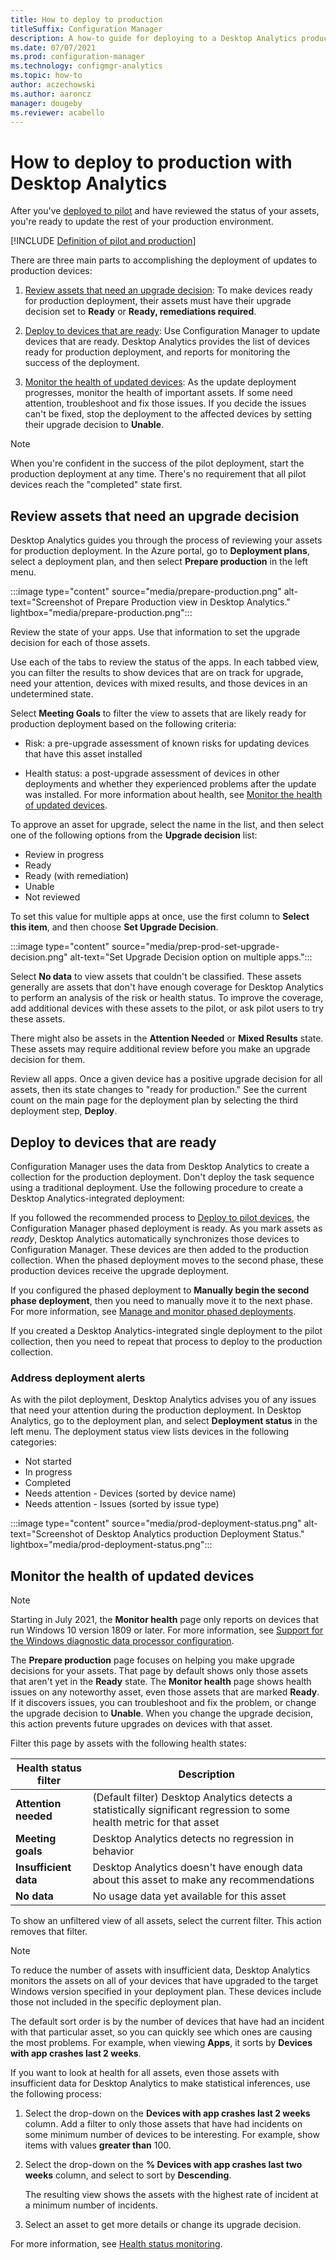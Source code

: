 ```yaml
---
title: How to deploy to production
titleSuffix: Configuration Manager
description: A how-to guide for deploying to a Desktop Analytics production group.
ms.date: 07/07/2021
ms.prod: configuration-manager
ms.technology: configmgr-analytics
ms.topic: how-to
author: aczechowski
ms.author: aaroncz
manager: dougeby
ms.reviewer: acabello
---
```


# How to deploy to production with Desktop Analytics

After you've [deployed to pilot](deploy-pilot.md) and have reviewed the status of your assets, you're ready to update the rest of your production environment.

[!INCLUDE [Definition of pilot and production](includes/define-pilot-prod.md)]

There are three main parts to accomplishing the deployment of updates to production devices:

1. [Review assets that need an upgrade decision](#bkmk_review): To make devices ready for production deployment, their assets must have their upgrade decision set to **Ready** or **Ready, remediations required**.  

2. [Deploy to devices that are ready](#bkmk_deploy): Use Configuration Manager to update devices that are ready. Desktop Analytics provides the list of devices ready for production deployment, and reports for monitoring the success of the deployment.  

3. [Monitor the health of updated devices](#bkmk_monitor): As the update deployment progresses, monitor the health of important assets. If some need attention, troubleshoot and fix those issues. If you decide the issues can't be fixed, stop the deployment to the affected devices by setting their upgrade decision to **Unable**.  

> [!NOTE]  
> When you're confident in the success of the pilot deployment, start the production deployment at any time. There's no requirement that all pilot devices reach the "completed" state first.  

## <a name="bkmk_review"></a> Review assets that need an upgrade decision

Desktop Analytics guides you through the process of reviewing your assets for production deployment. In the Azure portal, go to **Deployment plans**, select a deployment plan, and then select **Prepare production** in the left menu.

:::image type="content" source="media/prepare-production.png" alt-text="Screenshot of Prepare Production view in Desktop Analytics." lightbox="media/prepare-production.png":::

Review the state of your apps. Use that information to set the upgrade decision for each of those assets.

Use each of the tabs to review the status of the apps. In each tabbed view, you can filter the results to show devices that are on track for upgrade, need your attention, devices with mixed results, and those devices in an undetermined state.

Select **Meeting Goals** to filter the view to assets that are likely ready for production deployment based on the following criteria:

- Risk: a pre-upgrade assessment of known risks for updating devices that have this asset installed  

- Health status: a post-upgrade assessment of devices in other deployments and whether they experienced problems after the update was installed. For more information about health, see [Monitor the health of updated devices](#bkmk_monitor).  

To approve an asset for upgrade, select the name in the list, and then select one of the following options from the **Upgrade decision** list:

- Review in progress
- Ready
- Ready (with remediation)
- Unable
- Not reviewed

To set this value for multiple apps at once, use the first column to **Select this item**, and then choose **Set Upgrade Decision**.

:::image type="content" source="media/prep-prod-set-upgrade-decision.png" alt-text="Set Upgrade Decision option on multiple apps.":::

Select **No data** to view assets that couldn't be classified. These assets generally are assets that don't have enough coverage for Desktop Analytics to perform an analysis of the risk or health status. To improve the coverage, add additional devices with these assets to the pilot, or ask pilot users to try these assets.

There might also be assets in the **Attention Needed** or **Mixed Results** state. These assets may require additional review before you make an upgrade decision for them.

Review all apps. Once a given device has a positive upgrade decision for all assets, then its state changes to "ready for production." See the current count on the main page for the deployment plan by selecting the third deployment step, **Deploy**.

## <a name="bkmk_deploy"></a> Deploy to devices that are ready

Configuration Manager uses the data from Desktop Analytics to create a collection for the production deployment. Don't deploy the task sequence using a traditional deployment. Use the following procedure to create a Desktop Analytics-integrated deployment:

If you followed the recommended process to [Deploy to pilot devices](deploy-pilot.md#deploy-to-pilot-devices), the Configuration Manager phased deployment is ready. As you mark assets as *ready*, Desktop Analytics automatically synchronizes those devices to Configuration Manager. These devices are then added to the production collection. When the phased deployment moves to the second phase, these production devices receive the upgrade deployment.

If you configured the phased deployment to **Manually begin the second phase deployment**, then you need to manually move it to the next phase. For more information, see [Manage and monitor phased deployments](../osd/deploy-use/manage-monitor-phased-deployments.md#bkmk_move).

If you created a Desktop Analytics-integrated single deployment to the pilot collection, then you need to repeat that process to deploy to the production collection.

### Address deployment alerts

As with the pilot deployment, Desktop Analytics advises you of any issues that need your attention during the production deployment. In Desktop Analytics, go to the deployment plan, and select **Deployment status** in the left menu. The deployment status view lists devices in the following categories:  

- Not started
- In progress
- Completed
- Needs attention - Devices (sorted by device name)
- Needs attention - Issues (sorted by issue type)

:::image type="content" source="media/prod-deployment-status.png" alt-text="Screenshot of Desktop Analytics production Deployment Status." lightbox="media/prod-deployment-status.png":::

## <a name="bkmk_monitor"></a> Monitor the health of updated devices

> [!NOTE]
> Starting in July 2021, the **Monitor health** page only reports on devices that run Windows 10 version 1809 or later. For more information, see [Support for the Windows diagnostic data processor configuration](whats-new.md#support-for-the-windows-diagnostic-data-processor-configuration).<!-- 10220671 -->

The **Prepare production** page focuses on helping you make upgrade decisions for your assets. That page by default shows only those assets that aren't yet in the **Ready** state. The **Monitor health** page shows health issues on any noteworthy asset, even those assets that are marked **Ready**. If it discovers issues, you can troubleshoot and fix the problem, or change the upgrade decision to **Unable**. When you change the upgrade decision, this action prevents future upgrades on devices with that asset.

Filter this page by assets with the following health states:

| Health status filter | Description |
|----------------------|-------------|
| **Attention needed** | (Default filter) Desktop Analytics detects a statistically significant regression to some health metric for that asset
| **Meeting goals** | Desktop Analytics detects no regression in behavior |
| **Insufficient data** | Desktop Analytics doesn't have enough data about this asset to make any recommendations |
| **No data** | No usage data yet available for this asset |

To show an unfiltered view of all assets, select the current filter. This action removes that filter.

> [!NOTE]
> To reduce the number of assets with insufficient data, Desktop Analytics monitors the assets on all of your devices that have upgraded to the target Windows version specified in your deployment plan. These devices include those not included in the specific deployment plan.

The default sort order is by the number of devices that have had an incident with that particular asset, so you can quickly see which ones are causing the most problems. For example, when viewing **Apps**, it sorts by **Devices with app crashes last 2 weeks**.

If you want to look at health for all assets, even those assets with insufficient data for Desktop Analytics to make statistical inferences, use the following process:

1. Select the drop-down on the **Devices with app crashes last 2 weeks** column. Add a filter to only those assets that have had incidents on some minimum number of devices to be interesting. For example, show items with values **greater than** 100.

2. Select the drop-down on the **% Devices with app crashes last two weeks** column, and select to sort by **Descending**.

    The resulting view shows the assets with the highest rate of incident at a minimum number of incidents.

3. Select an asset to get more details or change its upgrade decision.

For more information, see [Health status monitoring](health-status-monitoring.md).
